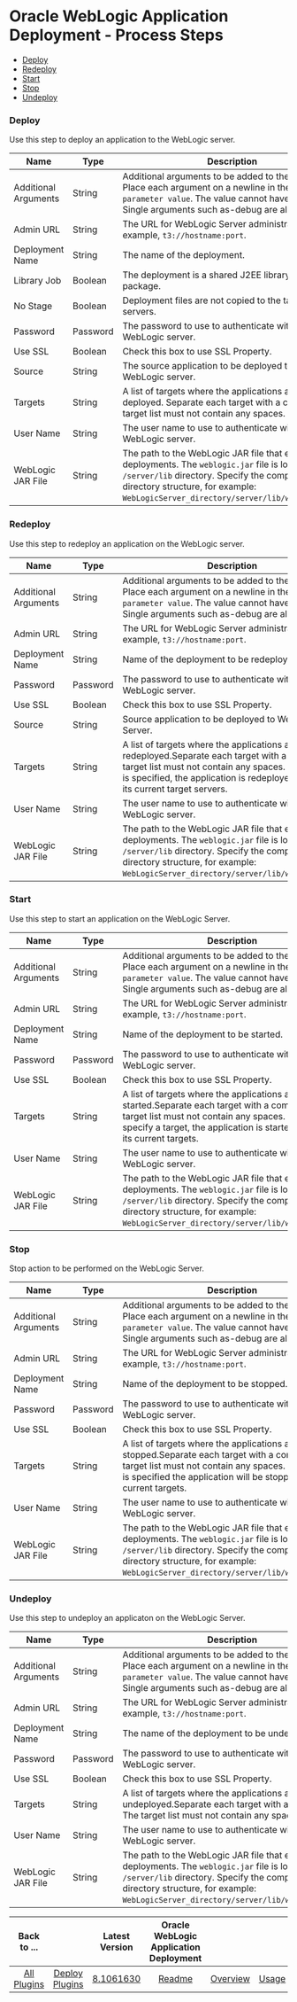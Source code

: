 
# Oracle WebLogic Application Deployment - Process Steps

* [Deploy](#deploy)
* [Redeploy](#redeploy)
* [Start](#start)
* [Stop](#stop)
* [Undeploy](#undeploy)


### Deploy

Use this step to deploy an application to the WebLogic server.


| Name | Type | Description                                                                                                          | Required |
| ---- | ---- | -------------------------------------------------------------------------------------------------------------------- | -------- |
| Additional Arguments | String | Additional arguments to be added to the command. Place each argument on a newline in the format: `-parameter value`. The value cannot have a space. Single arguments such as-debug are allowed. | No |
| Admin URL | String | The URL for WebLogic Server administrator. For example, `t3://hostname:port`. | Yes |
| Deployment Name | String | The name of the deployment. | No |
| Library Job | Boolean | The deployment is a shared J2EE library or optional package. | No |
| No Stage | Boolean | Deployment files are not copied to the target servers. | No |
| Password | Password | The password to use to authenticate with the WebLogic server. | Yes |
| Use SSL | Boolean | Check this box to use SSL Property. | No |
| Source | String | The source application to be deployed to the WebLogic server. | Yes |
| Targets | String | A list of targets where the applications are to be deployed. Separate each target with a comma. The target list must not contain any spaces. | No |
| User Name | String | The user name to use to authenticate with the WebLogic server. | Yes |
| WebLogic JAR File | String | The path to the WebLogic JAR file that executes deployments. The `weblogic.jar` file is located in the `/server/lib` directory. Specify the complete directory structure, for example: `WebLogicServer_directory/server/lib/weblogic.jar`. | Yes |

### Redeploy

Use this step to redeploy an application on the WebLogic server.


| Name | Type | Description                                                                                                          | Required |
| ---- | ---- | -------------------------------------------------------------------------------------------------------------------- | -------- |
| Additional Arguments | String | Additional arguments to be added to the command. Place each argument on a newline in the format: `-parameter value`. The value cannot have a space. Single arguments such as-debug are allowed. | No |
| Admin URL | String | The URL for WebLogic Server administrator. For example, `t3://hostname:port`. | Yes |
| Deployment Name | String | Name of the deployment to be redeployed. | Yes |
| Password | Password | The password to use to authenticate with the WebLogic server. | Yes |
| Use SSL | Boolean | Check this box to use SSL Property. | No |
| Source | String | Source application to be deployed to WebLogic Server. | Yes |
| Targets | String | A list of targets where the applications are to be redeployed.Separate each target with a comma. The target list must not contain any spaces. If no target is specified, the application is redeployed on all of its current target servers. | No |
| User Name | String | The user name to use to authenticate with the WebLogic server. | Yes |
| WebLogic JAR File | String | The path to the WebLogic JAR file that executes deployments. The `weblogic.jar` file is located in the `/server/lib` directory. Specify the complete directory structure, for example: `WebLogicServer_directory/server/lib/weblogic.jar`. | Yes |

### Start

Use this step to start an application on the WebLogic Server.


| Name | Type | Description                                                                                                          | Required |
| ---- | ---- | -------------------------------------------------------------------------------------------------------------------- | -------- |
| Additional Arguments | String | Additional arguments to be added to the command. Place each argument on a newline in the format: `-parameter value`. The value cannot have a space. Single arguments such as-debug are allowed. | No |
| Admin URL | String | The URL for WebLogic Server administrator. For example, `t3://hostname:port`. | Yes |
| Deployment Name | String | Name of the deployment to be started. | Yes |
| Password | Password | The password to use to authenticate with the WebLogic server. | Yes |
| Use SSL | Boolean | Check this box to use SSL Property. | No |
| Targets | String | A list of targets where the applications are to be started.Separate each target with a comma. The target list must not contain any spaces. If you do not specify a target, the application is started on all of its current targets. | No |
| User Name | String | The user name to use to authenticate with the WebLogic server. | Yes |
| WebLogic JAR File | String | The path to the WebLogic JAR file that executes deployments. The `weblogic.jar` file is located in the `/server/lib` directory. Specify the complete directory structure, for example: `WebLogicServer_directory/server/lib/weblogic.jar`. | Yes |

### Stop

Stop action to be performed on the WebLogic Server.


| Name | Type | Description                                                                                                          | Required |
| ---- | ---- | -------------------------------------------------------------------------------------------------------------------- | -------- |
| Additional Arguments | String | Additional arguments to be added to the command. Place each argument on a newline in the format: `-parameter value`. The value cannot have a space. Single arguments such as-debug are allowed. | No |
| Admin URL | String | The URL for WebLogic Server administrator. For example, `t3://hostname:port`. | Yes |
| Deployment Name | String | Name of the deployment to be stopped. | Yes |
| Password | Password | The password to use to authenticate with the WebLogic server. | Yes |
| Use SSL | Boolean | Check this box to use SSL Property. | No |
| Targets | String | A list of targets where the applications are to be stopped.Separate each target with a comma. The target list must not contain any spaces. If no target is specified the application will be stopped on all its current targets. | No |
| User Name | String | The user name to use to authenticate with the WebLogic server. | Yes |
| WebLogic JAR File | String | The path to the WebLogic JAR file that executes deployments. The `weblogic.jar` file is located in the `/server/lib` directory. Specify the complete directory structure, for example: `WebLogicServer_directory/server/lib/weblogic.jar`. | Yes |

### Undeploy

Use this step to undeploy an applicaton on the WebLogic Server.


| Name | Type | Description                                                                                                          | Required |
| ---- | ---- | -------------------------------------------------------------------------------------------------------------------- | -------- |
| Additional Arguments | String | Additional arguments to be added to the command. Place each argument on a newline in the format: `-parameter value`. The value cannot have a space. Single arguments such as-debug are allowed. | No |
| Admin URL | String | The URL for WebLogic Server administrator. For example, `t3://hostname:port`. | Yes |
| Deployment Name | String | The name of the deployment to be undeployed. | Yes |
| Password | Password | The password to use to authenticate with the WebLogic server. | Yes |
| Use SSL | Boolean | Check this box to use SSL Property. | No |
| Targets | String | A list of targets where the applications are to be undeployed.Separate each target with a comma. The target list must not contain any spaces. | No |
| User Name | String | The user name to use to authenticate with the WebLogic server. | Yes |
| WebLogic JAR File | String | The path to the WebLogic JAR file that executes deployments. The `weblogic.jar` file is located in the `/server/lib` directory. Specify the complete directory structure, for example: `WebLogicServer_directory/server/lib/weblogic.jar`. | Yes |



|Back to ...||Latest Version|Oracle WebLogic Application Deployment ||||
| :---: | :---: | :---: | :---: | :---: | :---: | :---: |
|[All Plugins](../../index.md)|[Deploy Plugins](../README.md)|[8.1061630](https://raw.githubusercontent.com/UrbanCode/IBM-UCD-PLUGINS/main/files/plugin-air-WebLogic-Application-Deployment/plugin-air-WebLogic-Application-Deployment-8.1061630.zip)|[Readme](README.md)|[Overview](overview.md)|[Usage](usage.md)|[Downloads](downloads.md)|

